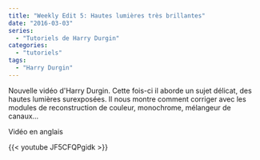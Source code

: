 ```yaml
---
title: "Weekly Edit 5: Hautes lumières très brillantes"
date: "2016-03-03"
series:
  - "Tutoriels de Harry Durgin"
categories: 
  - "tutoriels"
tags: 
  - "Harry Durgin"
---
```


Nouvelle vidéo d'Harry Durgin. Cette fois-ci il aborde un sujet délicat, des hautes lumières surexposées. Il nous montre comment corriger avec les modules de reconstruction de couleur, monochrome, mélangeur de canaux...

Vidéo en anglais

{{< youtube JF5CFQPgidk >}}
